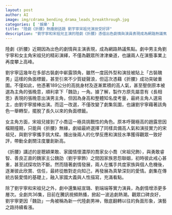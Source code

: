 ```yaml
---
layout: post
author: AI
image: img/cdrama_bending_drama_leads_breakthrough.jpg
categories: [ '娛樂' ]
title: "陸劇《折腰》熱播掀話題 劉宇寧宋祖兒演技受好評"
description: "劉宇寧和宋祖兒主演的陸劇《折腰》憑借出色劇情與演員表現成為網路熱議焦點，劉宇寧擺脫古裝醜男標籤，宋祖兒挑戰小喬獲觀眾肯定，全劇口碑熱度雙豐收。"
---
```

陸劇《折腰》近期因為出色的劇情與主演表現，成為網路熱議焦點。劇中男主角劉宇寧和女主角宋祖兒的精彩演繹，不僅為觀眾所津津樂道，也讓兩人在演藝事業上再度攀上高峰。

劉宇寧這幾年在多部古裝劇中嶄露頭角，雖然一度因外型和演技被貼上「古裝醜男」這樣的負面標籤，甚至引來不少質疑聲浪，但這次憑藉《折腰》成功突破重圍。不僅如此，他憑著189公分的高挑身材及逐漸累積的高人氣，甚至壓倒原本被選為主角的張晚意，順利拿下「魏劭」一角。據了解，製作方原先屬意有《長相思》表現的張晚意出演男主角，但因為身高和整體知名度考量，最終主角人選易主，由劉宇寧接棒出演。而這一改選，不僅改變了劇集氛圍，也讓劉宇寧藉著該角色一舉轉型，擺脫了長久以來的負面標籤。

女主角方面，宋祖兒接到了小喬這一極具挑戰性的角色。原本呼聲極高的趙露思因檔期撞期，只能與《折腰》無緣，劇組最終選擇了同樣具備高人氣和演技實力的宋祖兒，與劉宇寧攜手挑大樑。播出後兩人的化學反應和演技水準獲得觀眾一致好評，帶動全劇關注度屢創新高。

《折腰》講述的是聰穎果敢、家國情懷濃厚的喬家女小喬（宋祖兒飾），與勇敢睿智、善良正直的魏家主公魏劭（劉宇寧飾）之間因家族恩怨聯姻，初時彼此戒心甚重，甚至試探攻防不斷。然而隨著劇情發展，兩人在攜手共度家族與個人危機後，逐漸彼此欣賞、信任，最終從敵對走向知己，再發展為真摯深刻的愛情。劇集在傳統古裝愛情的基礎上，融入家國大義與人性描寫，充滿看點。

除了劉宇寧和宋祖兒之外，劇中還集結宣璐、劉端端等實力演員，為劇情增添更多層次。全劇共36集，目前在騰訊視頻熱播，掀起一波追劇熱潮。觀眾口碑良好，劉宇寧更因「魏劭」一角被稱為新一代陸劇男神，徹底翻轉以往的負面形象，演藝之路持續看漲。
